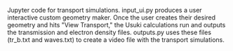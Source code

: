 Jupyter code for transport simulations.
input_ui.py produces a user interactive custom geometry maker. Once the user creates their desired geometry and hits "View Transport," the Usuki calculations run and outputs the transmission and electron density files. outputs.py uses these files (tr_b.txt and waves.txt) to create a video file with the transport simulations.
